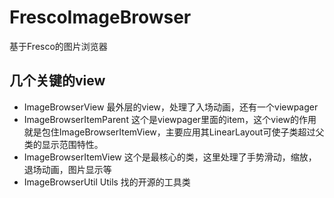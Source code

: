 # FrescoImageBrowser
基于Fresco的图片浏览器
## 几个关键的view
- ImageBrowserView
最外层的view，处理了入场动画，还有一个viewpager
- ImageBrowserItemParent
这个是viewpager里面的item，这个view的作用就是包住ImageBrowserItemView，主要应用其LinearLayout可使子类超过父类的显示范围特性。
- ImageBrowserItemView 
这个是最核心的类，这里处理了手势滑动，缩放，退场动画，图片显示等
- ImageBrowserUtil Utils
找的开源的工具类